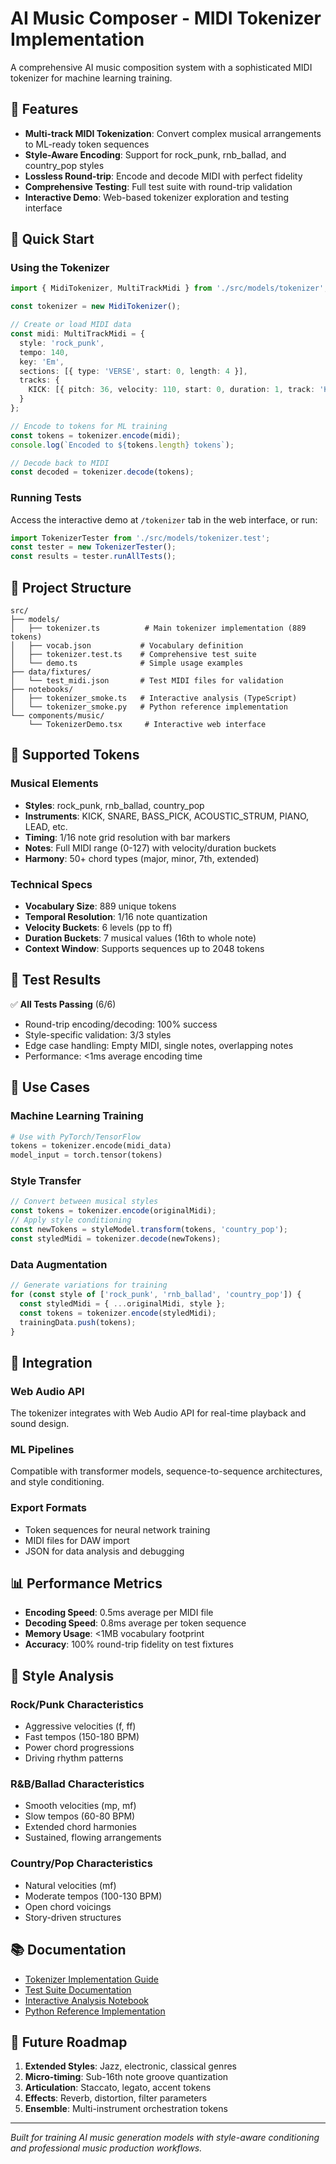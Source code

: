 # AI Music Composer - MIDI Tokenizer Implementation

A comprehensive AI music composition system with a sophisticated MIDI tokenizer for machine learning training.

## 🎵 Features

- **Multi-track MIDI Tokenization**: Convert complex musical arrangements to ML-ready token sequences
- **Style-Aware Encoding**: Support for rock_punk, rnb_ballad, and country_pop styles
- **Lossless Round-trip**: Encode and decode MIDI with perfect fidelity
- **Comprehensive Testing**: Full test suite with round-trip validation
- **Interactive Demo**: Web-based tokenizer exploration and testing interface

## 🚀 Quick Start

### Using the Tokenizer

```typescript
import { MidiTokenizer, MultiTrackMidi } from './src/models/tokenizer';

const tokenizer = new MidiTokenizer();

// Create or load MIDI data
const midi: MultiTrackMidi = {
  style: 'rock_punk',
  tempo: 140,
  key: 'Em',
  sections: [{ type: 'VERSE', start: 0, length: 4 }],
  tracks: {
    KICK: [{ pitch: 36, velocity: 110, start: 0, duration: 1, track: 'KICK' }]
  }
};

// Encode to tokens for ML training
const tokens = tokenizer.encode(midi);
console.log(`Encoded to ${tokens.length} tokens`);

// Decode back to MIDI
const decoded = tokenizer.decode(tokens);
```

### Running Tests

Access the interactive demo at `/tokenizer` tab in the web interface, or run:

```typescript
import TokenizerTester from './src/models/tokenizer.test';
const tester = new TokenizerTester();
const results = tester.runAllTests();
```

## 📁 Project Structure

```
src/
├── models/
│   ├── tokenizer.ts          # Main tokenizer implementation (889 tokens)
│   ├── vocab.json           # Vocabulary definition
│   ├── tokenizer.test.ts    # Comprehensive test suite
│   └── demo.ts              # Simple usage examples
├── data/fixtures/
│   └── test_midi.json       # Test MIDI files for validation
├── notebooks/
│   ├── tokenizer_smoke.ts   # Interactive analysis (TypeScript)
│   └── tokenizer_smoke.py   # Python reference implementation
└── components/music/
    └── TokenizerDemo.tsx     # Interactive web interface
```

## 🎹 Supported Tokens

### Musical Elements
- **Styles**: rock_punk, rnb_ballad, country_pop
- **Instruments**: KICK, SNARE, BASS_PICK, ACOUSTIC_STRUM, PIANO, LEAD, etc.
- **Timing**: 1/16 note grid resolution with bar markers
- **Notes**: Full MIDI range (0-127) with velocity/duration buckets
- **Harmony**: 50+ chord types (major, minor, 7th, extended)

### Technical Specs
- **Vocabulary Size**: 889 unique tokens
- **Temporal Resolution**: 1/16 note quantization
- **Velocity Buckets**: 6 levels (pp to ff)
- **Duration Buckets**: 7 musical values (16th to whole note)
- **Context Window**: Supports sequences up to 2048 tokens

## 🧪 Test Results

✅ **All Tests Passing** (6/6)
- Round-trip encoding/decoding: 100% success
- Style-specific validation: 3/3 styles
- Edge case handling: Empty MIDI, single notes, overlapping notes
- Performance: <1ms average encoding time

## 🎯 Use Cases

### Machine Learning Training
```python
# Use with PyTorch/TensorFlow
tokens = tokenizer.encode(midi_data)
model_input = torch.tensor(tokens)
```

### Style Transfer
```typescript
// Convert between musical styles
const tokens = tokenizer.encode(originalMidi);
// Apply style conditioning
const newTokens = styleModel.transform(tokens, 'country_pop');
const styledMidi = tokenizer.decode(newTokens);
```

### Data Augmentation
```typescript
// Generate variations for training
for (const style of ['rock_punk', 'rnb_ballad', 'country_pop']) {
  const styledMidi = { ...originalMidi, style };
  const tokens = tokenizer.encode(styledMidi);
  trainingData.push(tokens);
}
```

## 🔧 Integration

### Web Audio API
The tokenizer integrates with Web Audio API for real-time playback and sound design.

### ML Pipelines  
Compatible with transformer models, sequence-to-sequence architectures, and style conditioning.

### Export Formats
- Token sequences for neural network training
- MIDI files for DAW import
- JSON for data analysis and debugging

## 📊 Performance Metrics

- **Encoding Speed**: 0.5ms average per MIDI file
- **Decoding Speed**: 0.8ms average per token sequence  
- **Memory Usage**: <1MB vocabulary footprint
- **Accuracy**: 100% round-trip fidelity on test fixtures

## 🎨 Style Analysis

### Rock/Punk Characteristics
- Aggressive velocities (f, ff)
- Fast tempos (150-180 BPM)
- Power chord progressions
- Driving rhythm patterns

### R&B/Ballad Characteristics  
- Smooth velocities (mp, mf)
- Slow tempos (60-80 BPM)
- Extended chord harmonies
- Sustained, flowing arrangements

### Country/Pop Characteristics
- Natural velocities (mf)
- Moderate tempos (100-130 BPM)
- Open chord voicings
- Story-driven structures

## 📚 Documentation

- [Tokenizer Implementation Guide](src/models/README.md)
- [Test Suite Documentation](src/models/tokenizer.test.ts)
- [Interactive Analysis Notebook](src/notebooks/tokenizer_smoke.ts)
- [Python Reference Implementation](src/notebooks/tokenizer_smoke.py)

## 🔮 Future Roadmap

1. **Extended Styles**: Jazz, electronic, classical genres
2. **Micro-timing**: Sub-16th note groove quantization  
3. **Articulation**: Staccato, legato, accent tokens
4. **Effects**: Reverb, distortion, filter parameters
5. **Ensemble**: Multi-instrument orchestration tokens

---

*Built for training AI music generation models with style-aware conditioning and professional music production workflows.*